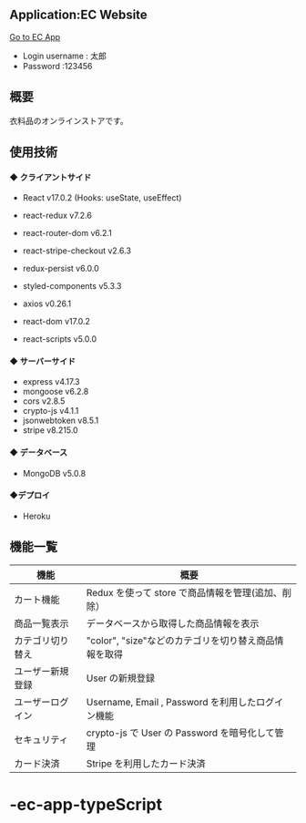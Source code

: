 ## Application:EC Website

[Go to EC App](https://ec-app-portfolio.herokuapp.com/)


- Login username : 太郎
- Password :123456

## 概要

衣料品のオンラインストアです。

## 使用技術

#### ◆ クライアントサイド

- React v17.0.2
  (Hooks: useState, useEffect)
- react-redux v7.2.6
- react-router-dom v6.2.1
- react-stripe-checkout v2.6.3
- redux-persist v6.0.0
- styled-components v5.3.3
- axios v0.26.1

- react-dom v17.0.2
- react-scripts v5.0.0

#### ◆ サーバーサイド

- express v4.17.3
- mongoose v6.2.8
- cors v2.8.5
- crypto-js v4.1.1
- jsonwebtoken v8.5.1
- stripe v8.215.0

#### ◆ データベース

- MongoDB v5.0.8

#### ◆デプロイ

- Heroku

## 機能一覧

| 機能             | 概要                                                  |
| ---------------- | ----------------------------------------------------- |
| カート機能       | Redux を使って store で商品情報を管理(追加、削除）    |
| 商品一覧表示     | データベースから取得した商品情報を表示                |
| カテゴリ切り替え | "color", "size"などのカテゴリを切り替え商品情報を取得 |
| ユーザー新規登録 | User の新規登録                                       |
| ユーザーログイン | Username, Email , Password を利用したログイン機能     |
| セキュリティ     | crypto-js で User の Password を暗号化して管理        |
| カード決済       | Stripe を利用したカード決済                           |
# -ec-app-typeScript
